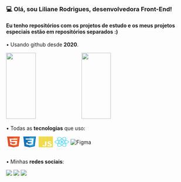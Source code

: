 ### 💻 Olá, sou Liliane Rodrigues, desenvolvedora Front-End!
#### Eu tenho repositórios com os projetos de estudo e os meus projetos especiais estão em repositórios separados :)
• Usando github desde **2020**.
<div style="margin: 0 auto;">
  <a href="https://github.com/LilianeRodriguesPamplona"></a>
  <img width="40%" height="180em" src="https://github-readme-stats.vercel.app/api?username=lilianerodriguespamplona&show_icons=false&theme=react">
  <img width="40%" height="180em" src="https://github-readme-stats.vercel.app/api/top-langs/?username=lilianerodriguespamplona&layout=compact&theme=react">
</div>

• Todas as **tecnologias** que uso:
<div style="display: inline_block">
  <img align="center" alt="HTML" height="30" width="40" src="https://raw.githubusercontent.com/devicons/devicon/master/icons/html5/html5-original.svg">
  <img align="center" alt="CSS" height="30" width="40" src="https://raw.githubusercontent.com/devicons/devicon/master/icons/css3/css3-original.svg">
    <img align="center" alt="JS" height="30" width="40" src="https://raw.githubusercontent.com/devicons/devicon/master/icons/javascript/javascript-plain.svg">
    <img align="center" alt="React" height="30" width="40" src="https://raw.githubusercontent.com/devicons/devicon/master/icons/react/react-original.svg">
    <img align="center" alt="Figma" height="30" width="40" src="https://cdn.jsdelivr.net/gh/devicons/devicon@latest/icons/figma/figma-original.svg" />
</div>

##
• Minhas **redes sociais**:
<div> 
  <a href="https://www.instagram.com/techmaster.mind" target="_blank"><img src="https://img.shields.io/badge/-Instagram-%23E4405F?style=for-the-badge&logo=instagram&logoColor=white" target="_blank"></a>
  <a href = "mailto:liliane.rodriguesssz@gmail.com"><img src="https://img.shields.io/badge/-Gmail-%23333?style=for-the-badge&logo=gmail&logoColor=white" target="_blank"></a>
  <a href="https://www.linkedin.com/in/lilianerodriguess" target="_blank"><img src="https://img.shields.io/badge/-LinkedIn-%230077B5?style=for-the-badge&logo=linkedin&logoColor=white" target="_blank"></a>   
</div>

